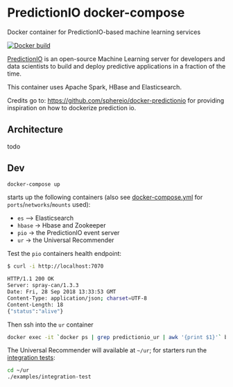 # PredictionIO docker-compose

Docker container for PredictionIO-based machine learning services

[![Docker build](http://dockeri.co/image/sphereio/predictionio)](https://registry.hub.docker.com/u/sphereio/predictionio/)

[PredictionIO](https://prediction.io) is an open-source Machine Learning
server for developers and data scientists to build and deploy predictive
applications in a fraction of the time.

This container uses Apache Spark, HBase and Elasticsearch.

Credits go to: https://github.com/sphereio/docker-predictionio for providing inspiration on how to dockerize prediction io.

## Architecture

todo

## Dev

```Bash
docker-compose up
```

starts up the following containers (also see [docker-compose.yml](docker-compose.yml) for `ports`/`networks`/`mounts` used):

- `es` —> Elasticsearch
- `hbase` -> Hbase and Zookeeper
- `pio` -> the PredictionIO event server
- `ur` -> the Universal Recommender

Test the `pio` containers health endpoint:

```Bash
$ curl -i http://localhost:7070

HTTP/1.1 200 OK
Server: spray-can/1.3.3
Date: Fri, 28 Sep 2018 13:33:53 GMT
Content-Type: application/json; charset=UTF-8
Content-Length: 18
{"status":"alive"}
```

Then ssh into the `ur` container 
```Bash
docker exec -it `docker ps | grep predictionio_ur | awk '{print $1}'` bash
```

The Universal Recommender will available at `~/ur`; for starters run the [integration tests](http://actionml.com/docs/ur_quickstart):

```Bash
cd ~/ur
./examples/integration-test
```
